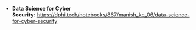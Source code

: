 <ul>
	<li><strong>Data Science for Cyber Security:</strong>&nbsp;<a href="https://dphi.tech/notebooks/867/manish_kc_06/data-science-for-cyber-security">https://dphi.tech/notebooks/867/manish_kc_06/data-science-for-cyber-security</a></li>
</ul>